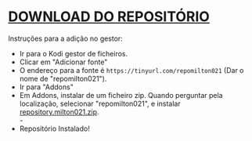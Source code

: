 # <a href="repository.milton021.zip">DOWNLOAD DO REPOSITÓRIO</a>

Instruções para a adição no gestor:


<p align="left">
  <ul>
    <li>Ir para o Kodi gestor de ficheiros.</li>
    <li>Clicar em "Adicionar fonte"</li>
    <li>O endereço para a fonte é <code>https://tinyurl.com/repomilton021</code> (Dar o nome de "repomilton021").</li>
    <li>Ir para "Addons"</li>
    <li>Em Addons, instalar de um ficheiro zip. Quando perguntar pela localização, selecionar "repomilton021", e instalar <a href="repository.milton021.zip">repository.milton021.zip</a>.</li>
    -
    <li>Repositório Instalado!</li>
    
</ul>

                                      
                                       

</p>

